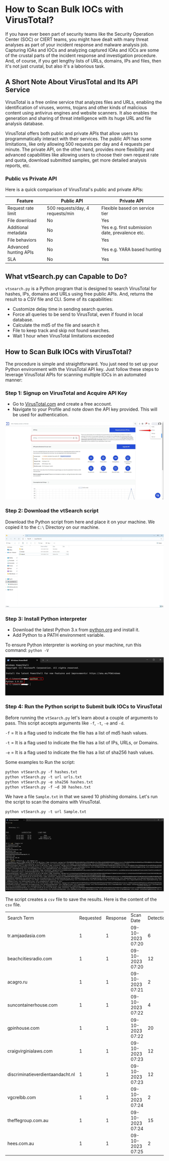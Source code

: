 # How to Scan Bulk IOCs with VirusTotal?

If you have ever been part of security teams like the Security Operation Center (SOC) or CIERT teams, you might have dealt with many threat analyses as part of your incident response and malware analysis job. Capturing IOAs and IOCs and analyzing captured IOAs and IOCs are some of the crustal parts of the incident response and investigation procedure. And, of course, if you get lengthy lists of URLs, domains, IPs and files, then it's not just crustal, but also it's a laborious task.

## A Short Note About VirusTotal and Its API Service

VirusTotal is a free online service that analyzes files and URLs, enabling the identification of viruses, worms, trojans and other kinds of malicious content using antivirus engines and website scanners. It also enables the generation and sharing of threat intelligence with its huge URL and file analysis database.

VirusTotal offers both public and private APIs that allow users to programmatically interact with their services. The public API has some limitations, like only allowing 500 requests per day and 4 requests per minute. The private API, on the other hand, provides more flexibility and advanced capabilities like allowing users to choose their own request rate and quota, download submitted samples, get more detailed analysis reports, etc.

### Public vs Private API

Here is a quick comparison of VirusTotal's public and private APIs:

| Feature               | Public API                       | Private API                                     |
| --------------------- | -------------------------------- | ----------------------------------------------- |
| Request rate limit    | 500 requests/day, 4 requests/min | Flexible based on service tier                  |
| File download         | No                               | Yes                                             |
| Additional metadata   | No                               | Yes e.g. first submission date, prevalence etc. |
| File behaviors        | No                               | Yes                                             |
| Advanced hunting APIs | No                               | Yes e.g. YARA based hunting                     |
| SLA                   | No                               | Yes                                             |

## What vtSearch.py can Capable to Do?

`vtsearch.py` is a Python program that is designed to search VirusTotal for hashes, IPs, domains and URLs using free public APIs. And, returns the result to a CSV file and CLI. Some of its capabilities:

- Customize delay time in sending search queries.
- Force all queries to be send to VirusTotal, even if found in local database.
- Calculate the md5 of the file and search it
- File to keep track and skip not found searches.
- Wait 1 hour when VirusTotal limitations exceeded

## How to Scan Bulk IOCs with VirusTotal?

The procedure is simple and straightforward. You just need to set up your Python environment with the VirusTotal API key. Just follow these steps to leverage VirusTotal APIs for scanning multiple IOCs in an automated manner:

### Step 1: Signup on VirusTotal and Acquire API Key

- Go to [VirusTotal.com](https://www.virustotal.com/) and create a free account.
- Navigate to your Profile and note down the API key provided. This will be used for authentication.

<p align="center"><img src="https://github.com/Summer-CMS-Vendor-Packages/sc-block-bad-crypto-filter-lists/blob/master/assets/images/virus-total/1.jpg" alt="VirusTotal Bulk Scanning"></p>

### Step 2: Download the vtSearch script

Download the Python script from here and place it on your machine. We copied it to the `C:\` Directory on our machine.

<p align="center"><img src="https://github.com/Summer-CMS-Vendor-Packages/sc-block-bad-crypto-filter-lists/blob/master/assets/images/virus-total/2.jpg" alt="VirusTotal Bulk Scanning"></p>

### Step 3: Install Python interpreter

- Download the latest Python 3.x from [python.org](https://www.python.org/downloads/) and install it.
- Add Python to a PATH environment variable.

To ensure Python interpreter is working on your machine, run this command: `python -V`

<p align="center"><img src="https://github.com/Summer-CMS-Vendor-Packages/sc-block-bad-crypto-filter-lists/blob/master/assets/images/virus-total/3.jpg" alt="VirusTotal Bulk Scanning"></p>

### Step 4: Run the Python script to Submit bulk IOCs to VirusTotal

Before running the `vtSearch.py` let's learn about a couple of arguments to pass. This script accepts arguments like `-f`, `-t`, `-e` and `-d`.

`-f` = It is a flag used to indicate the file has a list of md5 hash values.

`-t` = It is a flag used to indicate the file has a list of IPs, URLs, or Domains.

`-e` = It is a flag used to indicate the file has a list of sha256 hash values.

Some examples to Run the script:

```shell
python vtSearch.py -f hashes.txt
python vtSearch.py -t url urls.txt
python vtSearch.py -e sha256 hashes.txt
python vtSearch.py -f –d 30 hashes.txt
```

We have a file `Sample.txt` in that we saved 10 phishing domains. Let's run the script to scan the domains with VirusTotal.

```shell
python vtSearch.py -t url Sample.txt
```

<p align="center"><img src="https://github.com/Summer-CMS-Vendor-Packages/sc-block-bad-crypto-filter-lists/blob/master/assets/images/virus-total/4.jpg" alt="VirusTotal Bulk Scanning"></p>

The script creates a `csv` file to save the results. Here is the content of the `csv` file.

|                                  |           |          |                  |            |       |                                                                                                                                                                                                                                                                                                                                                                                            |
| -------------------------------- | --------- | -------- | ---------------- | ---------- | ----- | ------------------------------------------------------------------------------------------------------------------------------------------------------------------------------------------------------------------------------------------------------------------------------------------------------------------------------------------------------------------------------------------ |
| Search Term                      | Requested | Response | Scan Date        | Detections | Total | Permalink                                                                                                                                                                                                                                                                                                                                                                                  |
| tr.amjaadasia.com                | 1         | 1        | 09-10-2023 07:20 | 6          | 90    | [https://www.virustotal.com/gui/url/92e20d94d338bafdc5b0bf6aaeff941d08d2bc1fca704aa4b64640553b92d936/detection/u-92e20d94d338bafdc5b0bf6aaeff941d08d2bc1fca704aa4b64640553b92d936-1696836027](https://www.virustotal.com/gui/url/92e20d94d338bafdc5b0bf6aaeff941d08d2bc1fca704aa4b64640553b92d936/detection/u-92e20d94d338bafdc5b0bf6aaeff941d08d2bc1fca704aa4b64640553b92d936-1696836027) |
| beachcitiesradio.com             | 1         | 1        | 09-10-2023 07:20 | 12         | 90    | [https://www.virustotal.com/gui/url/c51a98dbb1199a235fd6da4cefe3ac4f835fa4ce83434454ade1d9f0cdf92138/detection/u-c51a98dbb1199a235fd6da4cefe3ac4f835fa4ce83434454ade1d9f0cdf92138-1696836059](https://www.virustotal.com/gui/url/c51a98dbb1199a235fd6da4cefe3ac4f835fa4ce83434454ade1d9f0cdf92138/detection/u-c51a98dbb1199a235fd6da4cefe3ac4f835fa4ce83434454ade1d9f0cdf92138-1696836059) |
| acagro.ru                        | 1         | 1        | 09-10-2023 07:21 | 2          | 90    | [https://www.virustotal.com/gui/url/11a3bdbbe1dce62c0ab3aed80c4bf52861cebd15f58df071699db4cbf72343fd/detection/u-11a3bdbbe1dce62c0ab3aed80c4bf52861cebd15f58df071699db4cbf72343fd-1696836091](https://www.virustotal.com/gui/url/11a3bdbbe1dce62c0ab3aed80c4bf52861cebd15f58df071699db4cbf72343fd/detection/u-11a3bdbbe1dce62c0ab3aed80c4bf52861cebd15f58df071699db4cbf72343fd-1696836091) |
| suncontainerhouse.com            | 1         | 1        | 09-10-2023 07:22 | 4          | 90    | [https://www.virustotal.com/gui/url/53f0cd345eafdc87a0d71e541731562f9857e07d0125d9c997babec77309647a/detection/u-53f0cd345eafdc87a0d71e541731562f9857e07d0125d9c997babec77309647a-1696836123](https://www.virustotal.com/gui/url/53f0cd345eafdc87a0d71e541731562f9857e07d0125d9c997babec77309647a/detection/u-53f0cd345eafdc87a0d71e541731562f9857e07d0125d9c997babec77309647a-1696836123) |
| gpinhouse.com                    | 1         | 1        | 09-10-2023 07:22 | 20         | 91    | [https://www.virustotal.com/gui/url/0284870e502046ea8e6173310458dcb6fb7ea990e19a8050ac8008b2945b9fb3/detection/u-0284870e502046ea8e6173310458dcb6fb7ea990e19a8050ac8008b2945b9fb3-1696836155](https://www.virustotal.com/gui/url/0284870e502046ea8e6173310458dcb6fb7ea990e19a8050ac8008b2945b9fb3/detection/u-0284870e502046ea8e6173310458dcb6fb7ea990e19a8050ac8008b2945b9fb3-1696836155) |
| craigvirginialaws.com            | 1         | 1        | 09-10-2023 07:23 | 12         | 90    | [https://www.virustotal.com/gui/url/1449b3ee4b72313d5f5e021eeca97fa0a6c94933f6c8ae71b7546911ef707107/detection/u-1449b3ee4b72313d5f5e021eeca97fa0a6c94933f6c8ae71b7546911ef707107-1696836187](https://www.virustotal.com/gui/url/1449b3ee4b72313d5f5e021eeca97fa0a6c94933f6c8ae71b7546911ef707107/detection/u-1449b3ee4b72313d5f5e021eeca97fa0a6c94933f6c8ae71b7546911ef707107-1696836187) |
| discriminatieverdientaandacht.nl | 1         | 1        | 09-10-2023 07:23 | 12         | 90    | [https://www.virustotal.com/gui/url/6e8d5b03cd98a5280dbcb176f88c55dfa36d38c44fde33253b696be25cca890d/detection/u-6e8d5b03cd98a5280dbcb176f88c55dfa36d38c44fde33253b696be25cca890d-1696836219](https://www.virustotal.com/gui/url/6e8d5b03cd98a5280dbcb176f88c55dfa36d38c44fde33253b696be25cca890d/detection/u-6e8d5b03cd98a5280dbcb176f88c55dfa36d38c44fde33253b696be25cca890d-1696836219) |
| vgcrelbb.com                     | 1         | 1        | 09-10-2023 07:24 | 2          | 90    | [https://www.virustotal.com/gui/url/54b59da19556448e377cb867e32b08c383f20c83ab6fdabd712ec4835c911393/detection/u-54b59da19556448e377cb867e32b08c383f20c83ab6fdabd712ec4835c911393-1696836251](https://www.virustotal.com/gui/url/54b59da19556448e377cb867e32b08c383f20c83ab6fdabd712ec4835c911393/detection/u-54b59da19556448e377cb867e32b08c383f20c83ab6fdabd712ec4835c911393-1696836251) |
| theffegroup.com.au               | 1         | 1        | 09-10-2023 07:24 | 15         | 90    | [https://www.virustotal.com/gui/url/801e49aea0475771ce0a77bb7c22e5c8c0a7fc8026d6db896007fc7a1855357e/detection/u-801e49aea0475771ce0a77bb7c22e5c8c0a7fc8026d6db896007fc7a1855357e-1696836283](https://www.virustotal.com/gui/url/801e49aea0475771ce0a77bb7c22e5c8c0a7fc8026d6db896007fc7a1855357e/detection/u-801e49aea0475771ce0a77bb7c22e5c8c0a7fc8026d6db896007fc7a1855357e-1696836283) |
| hees.com.au                      | 1         | 1        | 09-10-2023 07:25 | 2          | 90    | [https://www.virustotal.com/gui/url/e7f6adb8ab6e8b6d952a1b855230a654ecf9f5fa2a6a54a7515d45351c7f5702/detection/u-e7f6adb8ab6e8b6d952a1b855230a654ecf9f5fa2a6a54a7515d45351c7f5702-1696836315](https://www.virustotal.com/gui/url/e7f6adb8ab6e8b6d952a1b855230a654ecf9f5fa2a6a54a7515d45351c7f5702/detection/u-e7f6adb8ab6e8b6d952a1b855230a654ecf9f5fa2a6a54a7515d45351c7f5702-1696836315) |
